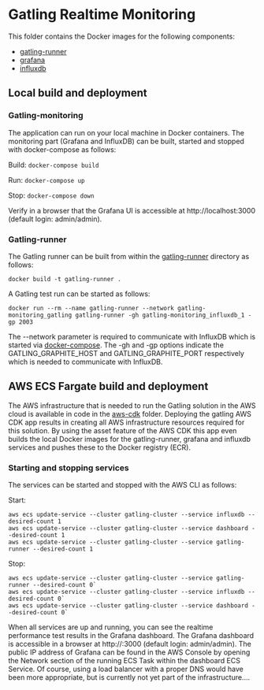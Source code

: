 # Gatling Realtime Monitoring
This folder contains the Docker images for the following components:
- [gatling-runner](./gatling-runner)
- [grafana](./grafana)
- [influxdb](./influxdb)

## Local build and deployment
### Gatling-monitoring
The application can run on your local machine in Docker containers. The monitoring part (Grafana and InfluxDB) 
can be built, started and stopped with docker-compose as follows:

Build:
`docker-compose build`

Run:
`docker-compose up`

Stop:
`docker-compose down`

Verify in a browser that the Grafana UI is accessible at http://localhost:3000 (default login: admin/admin).

### Gatling-runner
The Gatling runner can be built from within the [gatling-runner](./gatling-runner) directory as follows:

`docker build -t gatling-runner .`

A Gatling test run can be started as follows: 

`docker run --rm --name gatling-runner --network gatling-monitoring_gatling gatling-runner -gh gatling-monitoring_influxdb_1 -gp 2003`

The --network parameter is required to communicate with InfluxDB which is started via [docker-compose](./docker-compose.yml).
The -gh and -gp options indicate the GATLING_GRAPHITE_HOST and GATLING_GRAPHITE_PORT respectively which is needed to communicate with InfluxDB.

## AWS ECS Fargate build and deployment
The AWS infrastructure that is needed to run the Gatling solution in the AWS cloud is available in code in the [aws-cdk](../aws-cdk) folder.
Deploying the gatling AWS CDK app results in creating all AWS infrastructure resources required for this solution. By using the asset 
feature of the AWS CDK this app even builds the local Docker images for the gatling-runner, grafana and influxdb services and pushes these 
to the Docker registry (ECR).  

### Starting and stopping services
The services can be started and stopped with the AWS CLI as follows: 

Start:
```
aws ecs update-service --cluster gatling-cluster --service influxdb --desired-count 1
aws ecs update-service --cluster gatling-cluster --service dashboard --desired-count 1
aws ecs update-service --cluster gatling-cluster --service gatling-runner --desired-count 1
```

Stop:
```
aws ecs update-service --cluster gatling-cluster --service gatling-runner --desired-count 0`
aws ecs update-service --cluster gatling-cluster --service influxdb --desired-count 0`
aws ecs update-service --cluster gatling-cluster --service dashboard --desired-count 0`
```

When all services are up and running, you can see the realtime performance test results in the Grafana dashboard.
The Grafana dashboard is accessible in a browser at http://<public-ip>:3000 (default login: admin/admin).
The public IP address of Grafana can be found in the AWS Console by opening the Network section of the running 
ECS Task within the dashboard ECS Service. Of course, using a load balancer with a proper DNS would have been more 
appropriate, but is currently not yet part of the infrastructure....  

